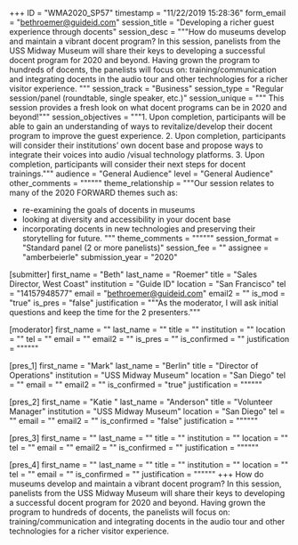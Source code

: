 +++
ID = "WMA2020_SP57"
timestamp = "11/22/2019 15:28:36"
form_email = "bethroemer@guideid.com"
session_title = "Developing a richer guest experience through docents"
session_desc = """How do museums develop and maintain a vibrant docent program?   In this session, panelists from the USS Midway Museum will share their keys to developing a successful docent program for 2020 and beyond.     Having grown the program to  hundreds of docents, the panelists will focus on:  training/communication and integrating docents in the audio tour and  other technologies for a richer visitor experience.     """
session_track = "Business"
session_type = "Regular session/panel (roundtable, single speaker, etc.)"
session_unique = """ This session provides a  fresh look on what docent programs can be in 2020 and beyond!"""
session_objectives = """1.	Upon completion, participants will be able to gain an understanding of ways to revitalize/develop their docent program to improve the guest experience.
2.	Upon completion, participants will consider their institutions’ own docent base and propose ways to integrate their voices into audio /visual technology platforms.
3.  Upon completion, participants  will consider their next steps for docent trainings."""
audience = "General Audience"
level = "General Audience"
other_comments = """"""
theme_relationship = """Our session relates to many of the 2020 FORWARD themes such as:
- re-examining the goals of docents in museums
- looking at diversity and accessibility in your docent base
- incorporating docents in new technologies and preserving their storytelling for future.
 """
theme_comments = """"""
session_format = "Standard panel (2 or more panelists)"
session_fee = ""
assignee = "amberbeierle"
submission_year = "2020"

[submitter]
first_name = "Beth"
last_name = "Roemer"
title = "Sales Director, West Coast"
institution = "Guide ID"
location = "San Francisco"
tel = "14157948577"
email = "bethroemer@guideid.com"
email2 = ""
is_mod = "true"
is_pres = "false"
justification = """As the moderator, I will ask initial questions and keep the time for the 2 presenters."""

[moderator]
first_name = ""
last_name = ""
title = ""
institution = ""
location = ""
tel = ""
email = ""
email2 = ""
is_pres = ""
is_confirmed = ""
justification = """"""

[pres_1]
first_name = "Mark"
last_name = "Berlin"
title = "Director of Operations"
institution = "USS Midway Museum"
location = "San Diego"
tel = ""
email = ""
email2 = ""
is_confirmed = "true"
justification = """"""

[pres_2]
first_name = "Katie "
last_name = "Anderson"
title = "Volunteer Manager"
institution = "USS Midway Museum"
location = "San Diego"
tel = ""
email = ""
email2 = ""
is_confirmed = "false"
justification = """"""

[pres_3]
first_name = ""
last_name = ""
title = ""
institution = ""
location = ""
tel = ""
email = ""
email2 = ""
is_confirmed = ""
justification = """"""

[pres_4]
first_name = ""
last_name = ""
title = ""
institution = ""
location = ""
tel = ""
email = ""
is_confirmed = ""
justification = """"""
+++
How do museums develop and maintain a vibrant docent program?   In this session, panelists from the USS Midway Museum will share their keys to developing a successful docent program for 2020 and beyond.     Having grown the program to  hundreds of docents, the panelists will focus on:  training/communication and integrating docents in the audio tour and  other technologies for a richer visitor experience.     